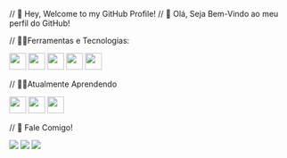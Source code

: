 // 👋 Hey, Welcome to my GitHub Profile!
// 👋 Olá, Seja Bem-Vindo ao meu perfil do GitHub!

// 🐱‍👤Ferramentas e Tecnologias:

<img loading="lazy" src="https://cdn.jsdelivr.net/gh/devicons/devicon/icons/csharp/csharp-original.svg" width="30" height="30"/> <img loading="lazy" src="https://cdn.jsdelivr.net/gh/devicons/devicon/icons/git/git-original.svg" width="30" height="30"/> <img loading="lazy" src="https://cdn.jsdelivr.net/gh/devicons/devicon/icons/javascript/javascript-original.svg" width="30" height="30"/>   <img loading="lazy" src="https://cdn.jsdelivr.net/gh/devicons/devicon/icons/github/github-original.svg" width="30" height="30" /> <img loading="lazy" src="https://cdn.jsdelivr.net/gh/devicons/devicon/icons/html5/html5-original.svg" width="30" height="30"/>

// 🐱‍🏍Atualmente Aprendendo

<img loading="lazy" src="https://cdn.jsdelivr.net/gh/devicons/devicon/icons/nodejs/nodejs-original.svg" width="30" height="30"/> <img loading="lazy" src="https://cdn.jsdelivr.net/gh/devicons/devicon/icons/microsoftsqlserver/microsoftsqlserver-plain-wordmark.svg" width="30" height="30"/> <img src="https://cdn.jsdelivr.net/gh/devicons/devicon/icons/python/python-original.svg" width="30" height="30"/>
          

// 🤳 Fale Comigo!
<div>
<a href="https://instagram.com/kauafragoozo" target="_blank"><img loading="lazy" src="https://img.shields.io/badge/-Instagram-%23E4405F?style=for-the-badge&logo=instagram&logoColor=white" target="_blank"></a>
<a href = "kauafragozo18@gmail.com"><img loading="lazy" src="https://img.shields.io/badge/Gmail-D14836?style=for-the-badge&logo=gmail&logoColor=white" target="_blank"></a>
<a href="https://www.linkedin.com/in/kauã-fragozo-8a3a15260/" target="_blank"><img loading="lazy" src="https://img.shields.io/badge/-LinkedIn-%230077B5?style=for-the-badge&logo=linkedin&logoColor=white" target="_blank"></a>

